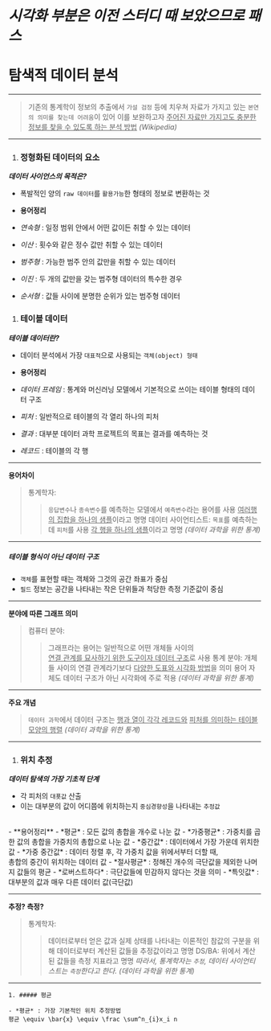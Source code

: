 ***시각화 부분은 이전 스터디 때 보았으므로 패스***
===
# 탐색적 데이터 분석
---
> 기존의 통계학이 정보의 추출에서 `가설 검정` 등에 치우쳐
> 자료가 가지고 있는 `본연의 의미를 찾는데 어려움`이 있어 이를 보완하고자
> <u>주어진 자료만 가지고도 충분한 정보를 찾을 수 있도록 하는 분석 방법</u>
> *(Wikipedia)*
---

1. ### 정형화된 데이터의 요소

***데이터 사이언스의 목적은?***
 - 폭발적인 양의 `raw 데이터`를 `활용가능`한 형태의 정보로 변환하는 것

- **용어정리**
 - *연속형* : 일정 범위 안에서 어떤 값이든 취할 수 있는 데이터
 - *이산* : 횟수와 같은 정수 값만 취할 수 있는 데이터
 - *범주형* : 가능한 범주 안의 값만을 취할 수 있는 데이터
 - *이진* : 두 개의 값만을 갖는 범주형 데이터의 특수한 경우
 - *순서형* : 값들 사이에 분명한 순위가 있는 범주형 데이터
 
1. ### 테이블 데이터

***테이블 데이터란?***
 - 데이터 분석에서 가장 `대표적`으로 사용되는 `객체(object) 형태`
 
- **용어정리**
 - *데이터 프레임* : 통계와 머신러닝 모델에서 기본적으로 쓰이는 테이블 형태의 데이터 구조
 - *피처* : 일반적으로 테이블의 각 열리 하나의 피처
 - *결과* : 대부분 데이터 과학 프로젝트의 목표는 결과를 예측하는 것
 - *레코드* : 테이블의 각 행
 
---
__**용어차이**__
> 통계학자:
>> `응답변수`나 `종속변수`를 예측하는 모델에서 `예측변수`라는 용어를 사용
>> <u>여러행의 집합을 하나의 샘플</u>이라고 명명
> 데이터 사이언티스트:
>> `목표`를 예측하는 데 `피처`를 사용
>> <u>각 행을 하나의 샘플</u>이라고 명명
> *(데이터 과학을 위한 통계)*
---
 
##### 테이블 형식이 아닌 데이터 구조

- `객체`를 표현할 때는 객체와 그것의 공간 좌표가 중심
- `필드` 정보는 공간을 나타내는 작은 단위들과 척당한 측정 기준값이 중심

---
__**분야에 따른 그래프 의미**__
> 컴퓨터 분야:
>> 그래프라는 용어는 일반적으로 어떤 개체들 사이의<br><u>연결 관계를 묘사하기 위한 도구이자 데이터 구조</u>로 사용
> 통계 분야:
>> 개체들 사이의 연결 관계라기보다 <u>다양한 도표와 시각화 방법</u>을 의미
>> 용어 자체도 데이터 구조가 아닌 시각화에 주로 적용
> *(데이터 과학을 위한 통계)*
---
__**주요 개념**__
> `데이터 과학`에서 데이터 구조는 <u>행과 열이 각각 레코드와</u>
> <u>피처를 의미하는 테이블 모양의 행렬</u>
> *(데이터 과학을 위한 통계)*
---

1. ### 위치 추정

***데이터 탐색의 가장 기초적 단계***
 - 각 피처의 `대푯값` 산출
 - 이는 대부분의 값이 어디쯤에 위치하는지 `중심경향성`을 나타내는 `추정값`
<br>
- **용어정리**
 - *평균* : 모든 값의 총합을 개수로 나눈 값
 - *가중평균* : 가중치를 곱한 값의 총합을 가중치의 총합으로 나눈 값
 - *중간값* : 데이터에서 가장 가운데 위치한 값
 - *가중 중간값* : 데이터 정렬 후, 각 가중치 값을 위에서부터 더할 때,<br>총합의 중간이 위치하는 데이터 값
 - *절사평균* : 정해진 개수의 극단값을 제외한 나머지 값들의 평균
 - *로버스트하다* : 극단값들에 민감하지 않다는 것을 의미
 - *특잇값* : 대부분의 값과 매우 다른 데이터 값(극단값)
 
---
__**추정? 측정?**__
> 통계학자:
>> 데이터로부터 얻은 값과 실제 상태를 나타내는 이론적인 참값의 구분을 위해
>> 데이터로부터 계산된 값들을 추정값이라고 명명
> DS/BA:
>> 위에서 계산된 값들을 측정 지표라고 명명
> *따라서, 통계학자는 `추정`, 데이터 사이언티스트는 `측정`한다고 한다.*
> *(데이터 과학을 위한 통계)*
---

	1. ##### 평균
	
	- *평균* : 가장 기본적인 위치 추정방법
	평균 \equiv \bar{x} \equiv \frac \sum^n_{i}x_i n
	